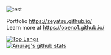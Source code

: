 <!--![readme](https://user-images.githubusercontent.com/43354103/203863744-c1cd95c8-231f-41f1-ae44-fcee37a0b125.png)-->
![test](https://user-images.githubusercontent.com/43354103/209814081-427a8f00-0fc8-4049-91d0-82c4b5d7fb82.png)

Portfolio https://zeyatsu.github.io/ <br/>
Learn more at https://openo1.github.io/

[![Top Langs](https://github-readme-stats.vercel.app/api/top-langs/?username=ZeyaTsu&layout=compact)](#Statistics) <br/>
[![Anurag's github stats](https://github-readme-stats.vercel.app/api?username=ZeyaTsu&show_icons=true&include_all_commits=true&icon_color=805AD5&text_color=718096&bg_color=ffffff&count_private=true)](#Statistics)
